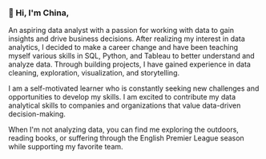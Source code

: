 ### 👋 Hi, I'm China,

An aspiring data analyst with a passion for working with data to gain insights and drive business decisions. After realizing my interest in data analytics, I decided to make a career change and have been teaching myself various skills in SQL, Python, and Tableau to better understand and analyze data. Through building projects, I have gained experience in data cleaning, exploration, visualization, and storytelling.

I am a self-motivated learner who is constantly seeking new challenges and opportunities to develop my skills. I am excited to contribute my data analytical skills to companies and organizations that value data-driven decision-making.

When I'm not analyzing data, you can find me exploring the outdoors, reading books, or suffering through the English Premier League season while supporting my favorite team.


<!--
**ChinaBradley/ChinaBradley** is a ✨ _special_ ✨ repository because its `README.md` (this file) appears on your GitHub profile.

Here are some ideas to get you started:

- 🔭 I’m currently working on ...
- 🌱 I’m currently learning ...
- 👯 I’m looking to collaborate on ...
- 🤔 I’m looking for help with ...
- 💬 Ask me about ...
- 📫 How to reach me: ...
- 😄 Pronouns: ...
- ⚡ Fun fact: ...
-->
